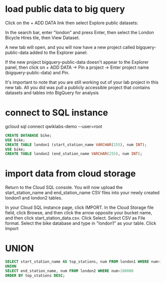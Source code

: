 # load public data to big query
Click on the + ADD DATA link then select Explore public datasets:

In the search bar, enter "london" and press Enter, then select the London Bicycle Hires tile, then View Dataset.

A new tab will open, and you will now have a new project called bigquery-public-data added to the Explorer panel:

If the new project bigquery-public-data doesn't appear to the Explorer panel, then click on + ADD DATA -> Pin a project -> Enter project name (bigquery-public-data) and Pin.

It's important to note that you are still working out of your lab project in this new tab. All you did was pull a publicly accessible project that contains datasets and tables into BigQuery for analysis


# connect to SQL instance
gcloud sql connect  qwiklabs-demo --user=root
```sql
CREATE DATABASE bike;
USE bike;
CREATE TABLE london1 (start_station_name VARCHAR(255), num INT);
USE bike;
CREATE TABLE london2 (end_station_name VARCHAR(255), num INT);
```

# import data from cloud storage
Return to the Cloud SQL console. You will now upload the start_station_name and end_station_name CSV files into your newly created london1 and london2 tables.

In your Cloud SQL instance page, click IMPORT.
In the Cloud Storage file field, click Browse, and then click the arrow opposite your bucket name, and then click start_station_data.csv. Click Select.
Select CSV as File format.
Select the bike database and type in "london1" as your table.
Click Import

# UNION
```sql
SELECT start_station_name AS top_stations, num FROM london1 WHERE num>100000
UNION
SELECT end_station_name, num FROM london2 WHERE num>100000
ORDER BY top_stations DESC;
```

